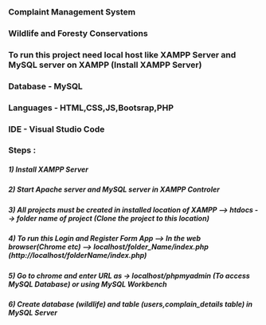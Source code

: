 ### Complaint Management System

### Wildlife and Foresty Conservations

### To run this project need local host like XAMPP Server and MySQL server on XAMPP (Install XAMPP Server)
### Database - MySQL
### Languages - HTML,CSS,JS,Bootsrap,PHP
### IDE - Visual Studio Code

### Steps :
##### 1) Install XAMPP Server
##### 2) Start Apache server and MySQL server in XAMPP Controler
##### 3) All projects must be created in installed location of XAMPP --> htdocs --> folder name of project (Clone the project to this location)
##### 4) To run this Login and Register Form App --> In the web browser(Chrome etc) --> localhost/folder_Name/index.php (http://localhost/folderName/index.php)
##### 5) Go to chrome and enter URL as → localhost/phpmyadmin (To access MySQL Database) or using MySQL Workbench
##### 6) Create database (wildlife) and table (users,complain_details table) in MySQL Server 